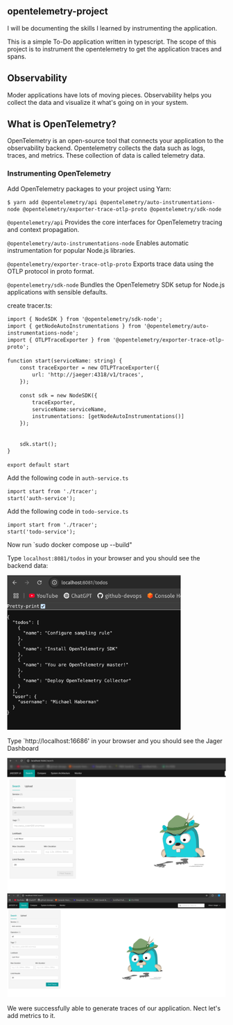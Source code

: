 ## opentelemetry-project

I will be documenting the skills I learned by instrumenting the application.

This is a simple To-Do application written in typescript. The scope of this project is to instrument the opentelemetry to get the application traces and spans.


## Observability

Moder applications have lots of moving pieces. Observability helps you collect the data and visualize it what's going on in your system.


## What is OpenTelemetry?

OpenTelemetry is an open-source tool that connects your application to the observability backend. Opentelemetry collects the data such as logs, traces, and metrics. These collection of data is called telemetry data.


### Instrumenting OpenTelemetry

Add OpenTelemetry packages to your project using Yarn:

```
$ yarn add @opentelemetry/api @opentelemetry/auto-instrumentations-node @opentelemetry/exporter-trace-otlp-proto @opentelemetry/sdk-node
```

`@opentelemetry/api` Provides the core interfaces for OpenTelemetry tracing and context propagation.

`@opentelemetry/auto-instrumentations-node` Enables automatic instrumentation for popular Node.js libraries.

`@opentelemetry/exporter-trace-otlp-proto` Exports trace data using the OTLP protocol in proto format.

`@opentelemetry/sdk-node` Bundles the OpenTelemetry SDK setup for Node.js applications with sensible defaults.


create tracer.ts:
```
import { NodeSDK } from '@opentelemetry/sdk-node';
import { getNodeAutoInstrumentations } from '@opentelemetry/auto-instrumentations-node';
import { OTLPTraceExporter } from '@opentelemetry/exporter-trace-otlp-proto';

function start(serviceName: string) {
    const traceExporter = new OTLPTraceExporter({
        url: 'http://jaeger:4318/v1/traces',
    });

    const sdk = new NodeSDK({
        traceExporter,
        serviceName:serviceName,
        instrumentations: [getNodeAutoInstrumentations()]
    });


    sdk.start();
}

export default start
```

Add the following code in `auth-service.ts`

```
import start from './tracer';
start('auth-service');
```


Add the following code in `todo-service.ts`

```
import start from './tracer';
start('todo-service');
```


Now run `sudo docker compose up --build"

Type `localhost:8081/todos` in your browser and you should see the backend data:

<img src="images/8081.png" alt="Alt text" width="400"/>


Type `http://localhost:16686' in your browser and you should see the Jager Dashboard

<img src="images/16686.png" alt="Alt text" width="800"/>


<img src="images/jaeger.gif" alt="Alt text" width="800"/>


We were successfully able to generate traces of our application. Nect let's add metrics to it.
